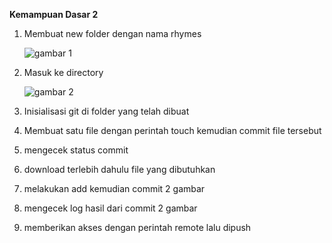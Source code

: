 **Kemampuan Dasar 2**

1. Membuat new folder dengan nama rhymes 

    ![gambar 1](https://github.com/khoriers/IMAGE-ELSA/blob/master/IMAGE%20ELSA/1.png)
    
2. Masuk ke directory
    
    ![gambar 2](https://github.com/khoriers/IMAGE-ELSA/blob/master/IMAGE%20ELSA/2.png)

3. Inisialisasi git di folder yang telah dibuat

4. Membuat satu file dengan perintah touch kemudian commit file tersebut

5. mengecek status commit

6. download terlebih dahulu file yang dibutuhkan
 
7. melakukan add kemudian commit 2 gambar

8. mengecek log hasil dari commit 2 gambar

9. memberikan akses dengan perintah remote lalu dipush
